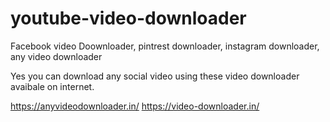 # youtube-video-downloader
Facebook video Doownloader, pintrest downloader, instagram downloader, any video downloader

Yes you can download any social video using these video downloader avaibale on internet.

<a href="https://anyvideodownloader.in/">https://anyvideodownloader.in/</a>
<a href="http://video-downloader.in/">https://video-downloader.in/</a>
